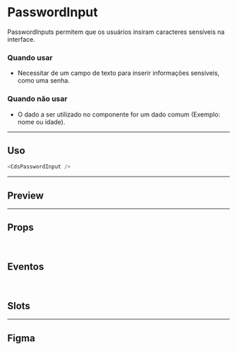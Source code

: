 # PasswordInput

PasswordInputs permitem que os usuários insiram caracteres sensíveis na interface.

### Quando usar

- Necessitar de um campo de texto para inserir informações sensíveis, como uma senha.

### Quando não usar

- O dado a ser utilizado no componente for um dado comum (Exemplo: nome ou idade).

---

## Uso

```js
<CdsPasswordInput />
```

---

## Preview

<PreviewContainer
	:component="CdsPasswordInput"
	:events="cdsPasswordInputEvents"
/>

---

## Props

<APITable
	name="PasswordInput"
	section="props"
/>
<br />

## Eventos

<APITable
	name="PasswordInput"
	section="events"
/>
<br />

## Slots

<APITable
	name="PasswordInput"
	section="slots"
/>

---

## Figma

<FigmaFrame
	src="https://embed.figma.com/design/J5fTswomlHu7RXk1gwbUq6/Cuida?node-id=2040-370&embed-host=share"
/>

<script setup>
import { ref } from 'vue';
import CdsPasswordInput from '@/components/PasswordInput.vue';
import APITable from '../../docgen/APITable.vue';
import DemoContainer from '../../docgen/DemoContainer.vue';
import FigmaFrame from '../../docgen/FigmaFrame.vue';

const cdsPasswordInputEvents = [
	'update:modelValue'
];
</script>
